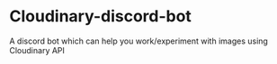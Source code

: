 # Cloudinary-discord-bot
A discord bot which can help you work/experiment with images using Cloudinary API
